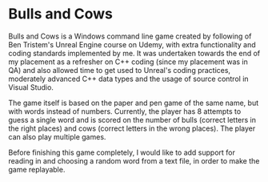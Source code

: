 # Bulls and Cows

Bulls and Cows is a Windows command line game created by following of Ben Tristem's Unreal Engine course on Udemy, with extra functionality and coding standards implemented by me.
It was undertaken towards the end of my placement as a refresher on C++ coding (since my placement was in QA) and also allowed time to get used to Unreal's coding practices, moderately advanced C++ data types and the usage of source control in Visual Studio.

The game itself is based on the paper and pen game of the same name, but with words instead of numbers. Currently, the player has 8 attempts to guess a single word and is scored on the number of bulls (correct letters in the right places) and cows (correct letters in the wrong places). The player can also play multiple games.

Before finishing this game completely, I would like to add support for reading in and choosing a random word from a text file, in order to make the game replayable.
